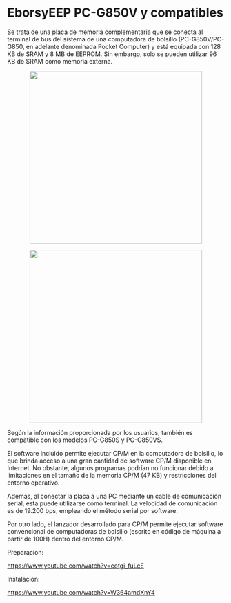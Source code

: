 # EborsyEEP PC-G850V y compatibles


Se trata de una placa de memoria complementaria que se conecta al terminal de bus del sistema de una computadora de bolsillo (PC-G850V/PC-G850, en adelante denominada Pocket Computer) y está equipada con 128 KB de SRAM y 8 MB de EEPROM. Sin embargo, solo se pueden utilizar 96 KB de SRAM como memoria externa.
<p align="center">
<img src="https://github.com/user-attachments/assets/1e42ea2a-3586-4ecf-b822-3a335b08cac7" width="400">
</p>
<p align="center">
<p align="center">
<img src="https://github.com/user-attachments/assets/d5c171f6-69f7-4ddf-b6fe-6f6d98397163" width="400">
</p>
<p align="center">

Según la información proporcionada por los usuarios, también es compatible con los modelos PC-G850S y PC-G850VS.

El software incluido permite ejecutar CP/M en la computadora de bolsillo, lo que brinda acceso a una gran cantidad de software CP/M disponible en Internet. No obstante, algunos programas podrían no funcionar debido a limitaciones en el tamaño de la memoria CP/M (47 KB) y restricciones del entorno operativo.

Además, al conectar la placa a una PC mediante un cable de comunicación serial, esta puede utilizarse como terminal. La velocidad de comunicación es de 19.200 bps, empleando el método serial por software.

Por otro lado, el lanzador desarrollado para CP/M permite ejecutar software convencional de computadoras de bolsillo (escrito en código de máquina a partir de 100H) dentro del entorno CP/M.

Preparacion:

https://www.youtube.com/watch?v=cotgi_fuLcE

Instalacion:

https://www.youtube.com/watch?v=W364amdXnY4
